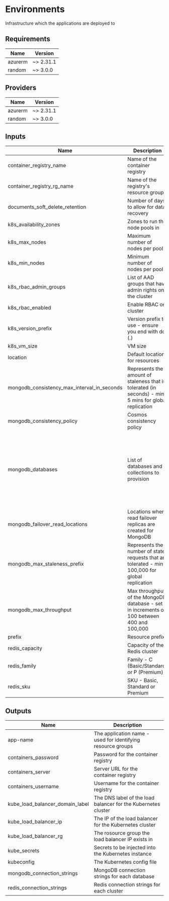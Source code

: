# Environments

Infrastructure which the applications are deployed to

## Requirements

| Name | Version |
|------|---------|
| azurerm | ~> 2.31.1 |
| random | ~> 3.0.0 |

## Providers

| Name | Version |
|------|---------|
| azurerm | ~> 2.31.1 |
| random | ~> 3.0.0 |

## Inputs

| Name | Description | Type | Default | Required |
|------|-------------|------|---------|:--------:|
| container\_registry\_name | Name of the container registry | `string` | n/a | yes |
| container\_registry\_rg\_name | Name of the registry's resource group | `string` | n/a | yes |
| documents\_soft\_delete\_retention | Number of days to allow for data recovery | `number` | `30` | no |
| k8s\_availability\_zones | Zones to run the node pools in | `list(string)` | `null` | no |
| k8s\_max\_nodes | Maximum number of nodes per pool | `number` | `3` | no |
| k8s\_min\_nodes | Minimum number of nodes per pool | `number` | `1` | no |
| k8s\_rbac\_admin\_groups | List of AAD groups that have admin rights on the cluster | `set(string)` | `[]` | no |
| k8s\_rbac\_enabled | Enable RBAC on cluster | `bool` | `true` | no |
| k8s\_version\_prefix | Version prefix to use - ensure you end with dot (.) | `string` | `"1.18."` | no |
| k8s\_vm\_size | VM size | `string` | `"Standard_DS2_v2"` | no |
| location | Default location for resources | `string` | `"uksouth"` | no |
| mongodb\_consistency\_max\_interval\_in\_seconds | Represents the amount of staleness that is tolerated (in seconds) - min 5 mins for global replication | `number` | `300` | no |
| mongodb\_consistency\_policy | Cosmos consistency policy | `string` | `"BoundedStaleness"` | no |
| mongodb\_databases | List of databases and collections to provision | <pre>list(object({<br>    name = string<br>    collections = list(object({<br>      name = string<br>      default_ttl_seconds = number<br>      indexes = list(object({<br>        keys = set(string)<br>        unique = bool<br>      }))<br>    }))<br>  }))</pre> | n/a | yes |
| mongodb\_failover\_read\_locations | Locations where read failover replicas are created for MongoDB | `list(string)` | `[]` | no |
| mongodb\_max\_staleness\_prefix | Represents the number of state requests that are tolerated - min 100,000 for global replication | `number` | `100000` | no |
| mongodb\_max\_throughput | Max throughput of the MongoDB database - set in increments of 100 between 400 and 100,000 | `number` | `400` | no |
| prefix | Resource prefix | `string` | `"pins"` | no |
| redis\_capacity | Capacity of the Redis cluster | `number` | `0` | no |
| redis\_family | Family - C (Basic/Standard) or P (Premium) | `string` | `"C"` | no |
| redis\_sku | SKU - Basic, Standard or Premium | `string` | `"Basic"` | no |

## Outputs

| Name | Description |
|------|-------------|
| app-name | The application name - used for identifying resource groups |
| containers\_password | Password for the container registry |
| containers\_server | Server URL for the container registry |
| containers\_username | Username for the container registry |
| kube\_load\_balancer\_domain\_label | The DNS label of the load balancer for the Kubernetes cluster |
| kube\_load\_balancer\_ip | The IP of the load balancer for the Kubernetes cluster |
| kube\_load\_balancer\_rg | The rosource group the load balancer IP exists in |
| kube\_secrets | Secrets to be injected into the Kubernetes instance |
| kubeconfig | The Kubernetes config file |
| mongodb\_connection\_strings | MongoDB connection strings for each database |
| redis\_connection\_strings | Redis connection strings for each cluster |


